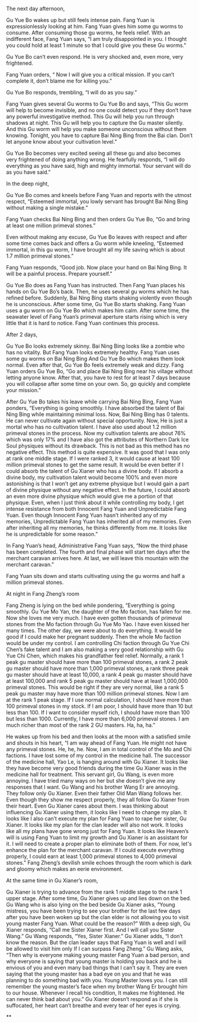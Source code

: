 
The next day afternoon,

Gu Yue Bo wakes up but still feels intense pain. Fang Yuan is expressionlessly looking at him. Fang Yuan gives him some gu worms to consume. After consuming those gu worms, he feels relief. With an indifferent face, Fang Yuan says, “I am truly disappointed in you. I thought you could hold at least 1 minute so that I could give you these Gu worms."

Gu Yue Bo can’t even respond. He is very shocked and, even more, very frightened.

Fang Yuan orders, “ Now I will give you a critical mission. If you can’t complete it, don’t blame me for killing you.”

Gu Yue Bo responds, trembling, “I will do as you say.”

Fang Yuan gives several Gu worms to Gu Yue Bo and says, “This Gu worm will help to become invisible, and no one could detect you if they don’t have any powerful investigative method. This Gu will help you run through shadows at night. This Gu will help you to capture the Gu master silently. And this Gu worm will help you make someone unconscious without them knowing. Tonight, you have to capture Bai Ning Bing from the Bai clan. Don’t let anyone know about your cultivation level.”

Gu Yue Bo becomes very excited seeing all these gu and also becomes very frightened of doing anything wrong. He fearfully responds, “I will do everything as you have said, high and mighty immortal. Your servant will do as you have said.”

  

In the deep night,

Gu Yue Bo comes and kneels before Fang Yuan and reports with the utmost respect, “Esteemed immortal, you lowly servant has brought Bai Ning Bing without making a single mistake.” 

Fang Yuan checks Bai Ning Bing and then orders Gu Yue Bo, “Go and bring at least one million primeval stones.” 

Even without making any excuse, Gu Yue Bo leaves with respect and after some time comes back and offers a Gu worm while kneeling, “Esteemed immortal, in this gu worm, I have brought all my life saving which is about 1.7 million primeval stones.” 

Fang Yuan responds, “Good job. Now place your hand on Bai Ning Bing. It will be a painful process. Prepare yourself.” 

Gu Yue Bo does as Fang Yuan has instructed. Then Fang Yuan places his hands on Gu Yue Bo’s back. Then, he uses several gu worms which he has refined before. Suddenly, Bai Ning Bing starts shaking violently even though he is unconscious. After some time, Gu Yue Bo starts shaking. Fang Yuan uses a gu worm on Gu Yue Bo which makes him calm. After some time, the seawater level of Fang Yuan’s primeval aperture starts rising which is very little that it is hard to notice. Fang Yuan continues this process.

  

After 2 days,

Gu Yue Bo looks extremely skinny. Bai Ning Bing looks like a zombie who has no vitality. But Fang Yuan looks extremely healthy. Fang Yuan uses some gu worms on Bai Ning Bing And Gu Yue Bo which makes them look normal. Even after that, Gu Yue Bo feels extremely weak and dizzy. Fang Yuan orders Gu Yue Bo, “Go and place Bai Ning Bing near his village without letting anyone know. After that, you have to rest for at least 7 days because you will collapse after some time on your own. So, go quickly and complete your mission.”

After Gu Yue Bo takes his leave while carrying Bai Ning Bing, Fang Yuan ponders, “Everything is going smoothly. I have absorbed the talent of Bai Ning Bing while maintaining minimal loss. Now, Bai Ning Bing has 0 talents. He can never cultivate again without special opportunity. Now, He is just a mortal who has no cultivation talent. I have also used about 1.2 million primeval stones in the process. Now my cultivation talents are about 76% which was only 17% and I have also got the attributes of Northern Dark Ice Soul physiques without its drawback. This is not bad as this method has no negative effect. This method is quite expensive. It was good that I was only at rank one middle stage. If I were ranked 3, it would cause at least 100 million primeval stones to get the same result. It would be even better if I could absorb the talent of Gu Xianer who has a divine body. If I absorb a divine body, my cultivation talent would become 100% and even more astonishing is that I won’t get any extreme physique but I would gain a part of divine physique without any negative effect. In the future, I could absorb an even more divine physique which would give me a portion of that physique. Even, when I just think about it while controlling my body, I get intense resistance from both Innocent Fang Yuan and Unpredictable Fang Yuan. Even though Innocent Fang Yuan hasn’t inherited any of my memories, Unpredictable Fang Yuan has inherited all of my memories. Even after inheriting all my memories, he thinks differently from me. It looks like he is unpredictable for some reason.”

In Fang Yuan’s head, Administrative Fang Yuan says, “Now the third phase has been completed. The fourth and final phase will start ten days after the merchant caravan arrives here. At last, we will leave this mountain with the merchant caravan.” 

Fang Yuan sits down and starts cultivating using the gu worms and half a million primeval stones.

  

At night in Fang Zheng’s room

Fang Zheng is lying on the bed while pondering, “Everything is going smoothly. Gu Yue Mo Yan, the daughter of the Mo faction, has fallen for me. Now she loves me very much. I have even gotten thousands of primeval stones from the Mo faction through Gu Yue Mo Yao. I have even kissed her many times. The other day, we were about to do everything. It would be good if I could make her pregnant suddenly. Then the whole Mo faction would be under my control. I am controlling Chi faction through Gu Yue Chi Chen’s fake talent and I am also making a very good relationship with Gu Yue Chi Chen, which makes his grandfather feel relief. Normally, a rank 1 peak gu master should have more than 100 primeval stones, a rank 2 peak gu master should have more than 1,000 primeval stones, a rank three peak gu master should have at least 10,000, a rank 4 peak gu master should have at least 100,000 and rank 5 peak gu master should have at least 1,000,000 primeval stones. This would be right if they are very normal, like a rank 5 peak gu master may have more than 100 million primeval stones. Now I am at the rank 1 peak stage. If I use normal calculation, I should have more than 100 primeval stones in my stock. If I am poor, I should have more than 10 but less than 100. If I want to consider myself rich, I should have more than 100 but less than 1000. Currently, I have more than 6,000 primeval stones. I am much richer than most of the rank 2 GU masters. Ha, ha, ha.”

He wakes up from his bed and then looks at the moon with a satisfied smile and shouts in his heart, “I am way ahead of Fang Yuan. He might not have any primeval stones. He, he, he. Now, I am in total control of the Mo and Chi factions. I have lost some of my control in the medicine hall. The successor of the medicine hall, Yao Le, is hanging around with Gu Xianer. It looks like they have become very good friends during the time Gu Xianer was in the medicine hall for treatment. This servant girl, Gu Wang, is even more annoying. I have tried many ways on her but she doesn’t give me any responses that I want. Gu Wang and his brother Wang Er are annoying. They follow only Gu Xianer. Even their father Old Man Wang follows her. Even though they show me respect properly, they all follow Gu Xianer from their heart. Even Gu Xianer cares about them. I was thinking about influencing Gu Xianer using them, it looks like I need to change my plan. It looks like I also can’t execute my plan for Fang Yuan to rape her sister, Gu Xianer. It looks like my plan for the clan leader will also not work. It looks like all my plans have gone wrong just for Fang Yuan. It looks like Heaven’s will is using Fang Yuan to limit my growth and Gu Xianer is an assistant for it. I will need to create a proper plan to eliminate both of them. For now, let's enhance the plan for the merchant caravan. If I could execute everything properly, I could earn at least 1,000 primeval stones to 4,000 primeval stones.” Fang Zheng’s devilish smile echoes through the room which is dark and gloomy which makes an eerie environment.

  

At the same time in Gu Xianer’s room,

Gu Xianer is trying to advance from the rank 1 middle stage to the rank 1 upper stage. After some time, Gu Xianer gives up and lies down on the bed. Gu Wang who is also lying on the bed beside Gu Xianer asks, “Young mistress, you have been trying to see your brother for the last few days after you have been woken up but the clan elder is not allowing you to visit young master Fang Yuan. What could be the reason?” With a deep sigh, Gu Xianer responds, “Call me Sister Xianer first. And I will call you Sister Wang.” Gu Wang responds, “Yes, Sister Xianer.” Gu Xianer adds, “I don’t know the reason. But the clan leader says that Fang Yuan is well and I will be allowed to visit him only If I can surpass Fang Zheng.” Gu Wang asks, “Then why is everyone making young master Fang Yuan a bad person, and why everyone is saying that young master is holding you back and he is envious of you and even many bad things that I can’t say it. They are even saying that the young master has a bad eye on you and that he was planning to do something bad with you. Young Master loves you. I can still remember the young master’s face when my brother Wang Er brought him to our house. Whenever I recall his condition, It makes me frightened. He can never think bad about you.” Gu Xianer doesn’t respond as if she is suffocated, her heart can’t breathe and every tear of her eyes is crying.

  
  
  
  
**